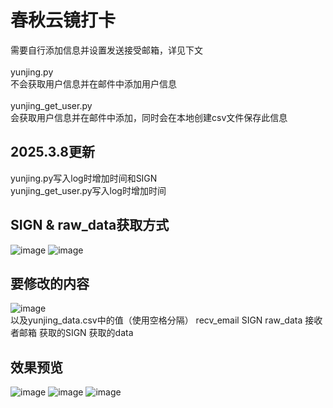 # 春秋云镜打卡
需要自行添加信息并设置发送接受邮箱，详见下文\
\
yunjing.py\
不会获取用户信息并在邮件中添加用户信息\
\
yunjing_get_user.py\
会获取用户信息并在邮件中添加，同时会在本地创建csv文件保存此信息

## 2025.3.8更新
yunjing.py写入log时增加时间和SIGN\
yunjing_get_user.py写入log时增加时间

## SIGN & raw_data获取方式
![image](https://github.com/user-attachments/assets/55c0ec8a-2bd6-4555-93a9-022d727e50e3)
![image](https://github.com/user-attachments/assets/d22b5315-8a32-4b0c-811c-8203c44caa5c)

## 要修改的内容
![image](https://github.com/user-attachments/assets/27b34c99-8f43-4a23-92e3-17c11138bb31)\
以及yunjing_data.csv中的值（使用空格分隔）
recv_email SIGN raw_data
接收者邮箱 获取的SIGN 获取的data

## 效果预览
![image](https://github.com/user-attachments/assets/be1a495c-ae4c-4c19-be21-b73333017327)
![image](https://github.com/user-attachments/assets/810661e9-fe68-48c4-8149-b1cce9d0ad1c)
![image](https://github.com/user-attachments/assets/13e21ccd-6ef3-4cac-aa83-ed9b99709383)
